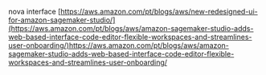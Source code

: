 nova interface
[https://aws.amazon.com/pt/blogs/aws/new-redesigned-ui-for-amazon-sagemaker-studio/](https://aws.amazon.com/pt/blogs/aws/amazon-sagemaker-studio-adds-web-based-interface-code-editor-flexible-workspaces-and-streamlines-user-onboarding/)https://aws.amazon.com/pt/blogs/aws/amazon-sagemaker-studio-adds-web-based-interface-code-editor-flexible-workspaces-and-streamlines-user-onboarding/

